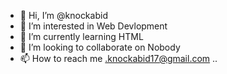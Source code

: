 - 👋 Hi, I’m @knockabid
- 👀 I’m interested in Web Devlopment
- 🌱 I’m currently learning HTML
- 💞️ I’m looking to collaborate on Nobody
- 📫 How to reach me .knockabid17@gmail.com
..
<!---
knockabid/knockabid is a ✨ special ✨ repository because its `README.md` (this file) appears on your GitHub profile.
You can click the Preview link to take a look at your changes.
--->
